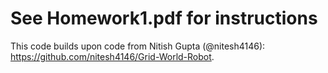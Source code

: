 # See Homework1.pdf for instructions

This code builds upon code from Nitish Gupta (@nitesh4146): https://github.com/nitesh4146/Grid-World-Robot.

